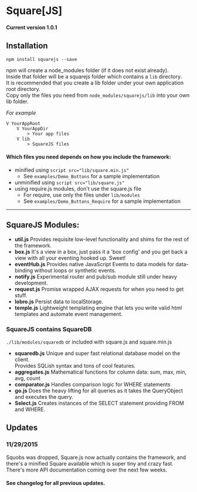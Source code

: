 # Square[JS]


#### Current version 1.0.1


## Installation
`npm install squarejs --save`


npm will create a node_modules folder (if it does not exist already).  
Inside that folder will be a squarejs folder which contains a `lib` directory.  
It is recommended that you create a lib folder under your own application root directory.  
Copy only the files you need from `node_modules/squarejs/lib` into your own lib folder.


_For example_  
```
V YourAppRoot
    V YourAppDir
        > Your app files
    V lib
        > SquareJS files
```


#### Which files you need depends on how you include the framework:
+ minified using `script src="lib/square.min.js"`
  * See `examples/Demo_Buttons` for a sample implementation
+ unminified using `script src="lib/square.js"`
+ using require.js modules, don't use the square.js file
  * For require, use only the files under `lib/modules`
  * See `examples/Demo_Buttons_Require` for a sample implementation
  
  
___


## SquareJS Modules:
+ __util.js__ Provides requisite low-level functionality and shims for the rest of the framework.
+ __box.js__ It's a view in a box, just pass it a 'box config' and you get back a view with all your eventing hooked up. Sweet!
+ __eventHub.js__ Provides native JavaScript Events to data models for data-binding without loops or synthetic events.
+ __notify.js__ Experimental router and pub/sub module still under heavy development.
+ __request.js__ Promise wrapped AJAX requests for when you need to get stuff.
+ __lobro.js__ Persist data to localStorage.
+ __temple.js__ Lightweight templating engine that lets you write valid html templates and automate event management.


### SquareJS contains SquareDB
`./lib/modules/squaredb` or included with square.js and square.min.js

+ __squaredb.js__ Unique and super fast relational database model on the client.  
  Provides SQLish syntax and tons of cool features.
+ __aggregates.js__ Mathematical functions for column data: sum, max, min, avg, count
+ __comparator.js__ Handles comparison logic for WHERE statements
+ __go.js__ Does the heavy lifting for all queries as it takes the QueryObject and executes the query.
+ __Select.js__ Creates instances of the SELECT statement providing FROM and WHERE.


## Updates
### 11/29/2015
Squobs was dropped, Square.js now actually contains the framework, and there's a minified Square available which is super tiny and crazy fast.  
There's more API documentation coming over the next few weeks.


#### See changelog for all previous updates.
